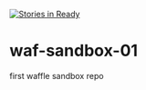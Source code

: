 [![Stories in Ready](https://badge.waffle.io/eedeebee/waf-sandbox-01.png?label=ready&title=Ready)](https://waffle.io/eedeebee/waf-sandbox-01)
# waf-sandbox-01
first waffle sandbox repo
